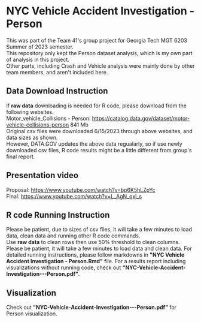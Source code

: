 # NYC Vehicle Accident Investigation - Person
This was part of the Team 41's group project for Georgia Tech MGT 6203 Summer of 2023 semester.   
This repository only kept the Person dataset analysis, which is my own part of analysis in this project.   
Other parts, including Crash and Vehicle analysis were mainly done by other team members, and aren't included here. 

## Data Download Instruction    
If **raw data** downloading is needed for R code, please download from the following websites.     
Motor_vehicle_Collisions - Person: https://catalog.data.gov/dataset/motor-vehicle-collisions-person    841 Mb    
Original csv files were downloaded 6/15/2023 through above websites, and data sizes as shown.    
However, DATA.GOV updates the above data regualarly, so if use newly downloaded csv files, R code results might be a little different from group's final report.     

## Presentation video
Proposal: https://www.youtube.com/watch?v=bp6K5hLZpYc    
Final: https://www.youtube.com/watch?v=L_AgN_qxl_s

## R code Running Instruction
Please be patient, due to sizes of csv files, it will take a few minutes to load data, clean data and running other R code commands.    
Use **raw data** to clean rows then use 50% threshold to clean columns. Please be patient, it will take a few minutes to load data and clean data. 
For detailed running instructions, please follow markdowns in **"NYC Vehicle Accident Investigation - Person.Rmd"** file. For a results report including visualizations without running code, check out **"NYC-Vehicle-Accident-Investigation---Person.pdf"**.  
  
## Visualization
Check out **"NYC-Vehicle-Accident-Investigation---Person.pdf"** for Person visualization.
